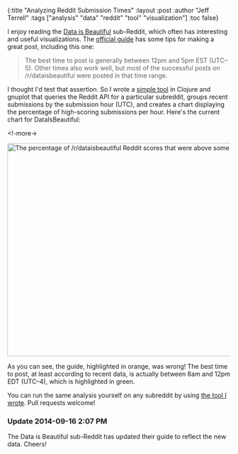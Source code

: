 {:title "Analyzing Reddit Submission Times"
 :layout :post
 :author "Jeff Terrell"
 :tags ["analysis" "data" "reddit" "tool" "visualization"]
 :toc false}

I enjoy reading the [Data is Beautiful](http://www.reddit.com/r/dataisbeautiful/) sub-Reddit, which often has interesting and useful visualizations. The [official guide](http://www.reddit.com/r/dataisbeautiful/wiki/greatpost) has some tips for making a great post, including this one:

> The best time to post is generally between 12pm and 5pm EST (UTC–5). Other times also work well, but most of the successful posts on /r/dataisbeautiful were posted in that time range.

I thought I'd test that assertion. So I wrote a [simple tool](https://bitbucket.org/altometrics/reddit-scores) in Clojure and gnuplot that queries the Reddit API for a particular subreddit, groups recent submissions by the submission hour (UTC), and creates a chart displaying the percentage of high-scoring submissions per hour. Here's the current chart for DataIsBeautiful:

<!-more->

<img src="/img/reddit-high-scores-highlighted.png" alt="The percentage of /r/dataisbeautiful Reddit scores that were above some value, per hour." width="640" height="480" />

As you can see, the guide, highlighted in orange, was wrong! The best time to post, at least according to recent data, is actually between 8am and 12pm EDT (UTC–4), which is highlighted in green.

You can run the same analysis yourself on any subreddit by using [the tool I wrote](https://bitbucket.org/altometrics/reddit-scores). Pull requests welcome!

<h3>Update 2014-09-16 2:07 PM</h3>

The Data is Beautiful sub-Reddit has updated their guide to reflect the new data. Cheers!
